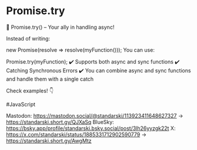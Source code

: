 # Promise.try

🚀 Promise.try() – Your ally in handling async!

Instead of writing:

new Promise(resolve => resolve(myFunction()));
You can use:

Promise.try(myFunction);
✔️ Supports both async and sync functions
✔️ Catching Synchronous Errors
✔️ You can combine async and sync functions and handle them with a single catch

Check examples! 👇

#JavaScript 


Mastodon: https://mastodon.social/@standarski/113923411648627327 ->  https://standarski.short.gy/QJXaSq
BlueSky: https://bsky.app/profile/standarski.bsky.social/post/3lh26yyzgk22t
X: https://x.com/standarski/status/1885331712902590779 -> https://standarski.short.gy/AwgMtz
